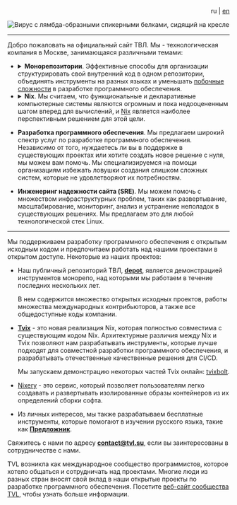 <p class="lang-links" style="text-align: right;">
    <span class="active-lang">ru</span> | <a href="/en">en</a>
</p>
<img class="tvl-logo" src="https://static.tvl.su/latest/logo-animated.svg"
     alt="Вирус с лямбда-образными спикерными белками, сидящий на кресле">

----------------

Добро пожаловать на официальный сайт ТВЛ. Мы - технологическая компания в
Москве, занимающаяся различными темами:

* <details><summary><b>Монорепозитории</b>. Эффективные способы для организации
  структурировать свой внутренний код в одном репозитории, объединять
  инструменты на разных языках и уменьшать <a
  href="https://ru.wikipedia.org/wiki/%D0%A1%D0%B5%D1%80%D0%B5%D0%B1%D1%80%D1%8F%D0%BD%D0%BE%D0%B9_%D0%BF%D1%83%D0%BB%D0%B8_%D0%BD%D0%B5%D1%82#%D0%9E%D0%BF%D0%B8%D1%81%D0%B0%D0%BD%D0%B8%D0%B5">побочные
  сложности</a> в разработке программного обеспечения.</summary>

  Нашим опытом работы с компаниями, такими как Google, Spotify и DeepMind, мы
  помогаем организациям разных размеров находить оптимизированные рабочие
  процессы разработки ПО, которые уменьшают нагрузку на разработчиков и
  увеличивают качество кода.

  Мы используем свои собственные решения монорепозитория в наших внутренних
  процессах разработки программного обеспечения, и все это можно увидеть в нашем
  [общедоступном монорепозитории][depot].
  </details>
* <details><summary><b>Nix</b>. Мы считаем, что функциональные и декларативные
  компьютерные системы являются огромным и пока недооцененным шагом вперед для
  вычислений, и <a href="https://nixos.org">Nix</a> является наиболее
  перспективным решением для этой цели.</summary>

  Nix позволяет компаниям значительно улучшить такие области, как:

  1. Унификация сред разработки и производства, что приводит к меньшему
     количеству сюрпризов при развертывании приложения.

  2. Настройка их стека на свою задачу. Избегайте сложности использования
     чего-то вроде Kubernetes при масштабировании, но также избегайте сложности
     переписывания вашей инфраструктуры как только вам понадобится.

  3. Единообразное разработческое инструментирование для различных языков
     программирования, без излишней нагрузки, связанной с использованием чего-то
     вроде Bazel.

  Его радикально новая модель может принести множество других преимуществ,
  которые зависят от конкретных использований.
  </details>

* **Разработка программного обеспечения**. Мы предлагаем широкий спектр услуг по
  разработке программного обеспечения. Независимо от того, нуждаетесь ли вы в
  поддержке в существующих проектах или хотите создать новое решение с нуля, мы
  можем вам помочь. Мы специализируемся на помощи организациям избежать ловушки
  создания слишком сложных систем, которые не удовлетворяют их потребностям.

* **Инженеринг надежности сайта (SRE)**. Мы можем помочь с множеством
  инфраструктурных проблем, таких как развертывание, масштабирование,
  мониторинг, анализ и устранение неполадок в существующих решениях. Мы
  предлагаем это для любой технологической стек Linux.

--------------

Мы поддерживаем разработку программного обеспечения с открытым исходным кодом и
предпочитаем работать над нашими проектами в открытом доступе. Некоторые из
наших проектов:

* Наш публичный репозиторий ТВЛ, [**depot**][depot], является демонстрацией
  инструментов монорепо, над которыми мы работаем в течение последних нескольких
  лет.

  В нем содержится множество открытых исходных проектов, работы множества
  международных контрибьюторов, а также все общедоступные коды компании.

* [**Tvix**][tvix] - это новая реализация Nix, которая полностью совместима с
  существующим кодом Nix. Архитектурные различия между Nix и Tvix позволяют нам
  разрабатывать инструменты, которые лучше подходят для совместной разработки
  программного обеспечения, и разрабатывать отечественные качественные решения
  для CI/CD.

  Мы запускаем демонстрацию некоторых частей Tvix онлайн: [tvixbolt][].

* [Nixery][nixery] - это сервис, который позволяет пользователям легко создавать
  и развертывать изолированные образы контейнеров из их определений сборки
  софта.

* Из личных интересов, мы также разрабатываем бесплатные инструменты, которые
  помогают в изучении русского языка, такие как [**Предложник**][predlozhnik].

Свяжитесь с нами по адресу **contact@tvl.su**, если вы заинтересованы в
сотрудничестве с нами.

TVL возникла как международное сообщество программистов, которое хотело общаться
и сотрудничать над проектами. Многие люди из разных стран вносят свой вклад в
наши открытые проекты по разработке программного обеспечения. Посетите [веб-сайт
сообщества TVL][tvl], чтобы узнать больше информации.

[tvl]: https://tvl.fyi
[tvix]: https://tvl.fyi/blog/rewriting-nix
[nixery]: https://nixery.dev
[predlozhnik]: https://predlozhnik.ru/
[depot]: https://cs.tvl.fyi/depot
[tvixbolt]: https://tvixbolt.tvl.su/
